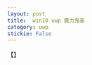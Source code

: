 ```yaml
---
layout: post
title:  win10 uwp 魔力鬼畜 
category: uwp 
stickie: False
---
```

<!--more-->

<div id="toc"></div>

【】


